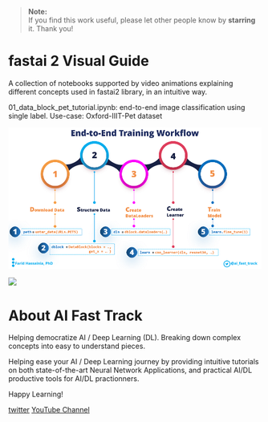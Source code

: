     
> **Note:**  
> If you find this work useful, please let other people know by **starring** it. Thank you!
    

# fastai 2 Visual Guide

A collection of notebooks supported by video animations explaining different concepts used in fastai2 library, in an intuitive way.

01_data_block_pet_tutorial.ipynb: end-to-end image classification using single label. Use-case: Oxford-IIIT-Pet dataset
 
![](images/end-to-end-training-workflow-medium.png)

[![](http://img.youtube.com/vi/G-xAIxcHWVg/0.jpg)](https://www.youtube.com/watch?v=G-xAIxcHWVg "Tutorial - Image Classification with a Single Label using Google Colab")



# About AI Fast Track
Helping democratize AI / Deep Learning (DL). Breaking down complex concepts into easy to understand pieces.

Helping ease your AI / Deep Learning journey by providing intuitive tutorials on both state-of-the-art Neural Network Applications, and practical AI/DL productive tools for AI/DL practionners.

Happy Learning!

[twitter](https://twitter.com/ai_fast_track)
[YouTube Channel](https://www.youtube.com/channel/UCht9jVWkzlolBqWJ2tsskOQ)

